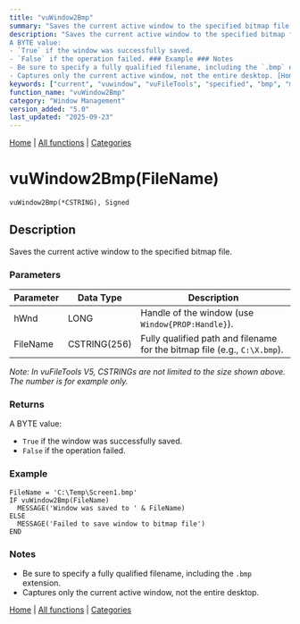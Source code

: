 ```yaml
---
title: "vuWindow2Bmp"
summary: "Saves the current active window to the specified bitmap file."
description: "Saves the current active window to the specified bitmap file. ### Parameters _Note: In vuFileTools V5, CSTRINGs are not limited to the size shown above. The number is for example only._ ### Returns
A BYTE value:  
- `True` if the window was successfully saved.  
- `False` if the operation failed. ### Example ### Notes
- Be sure to specify a fully qualified filename, including the `.bmp` extension.  
- Captures only the current active window, not the entire desktop. [Home](../index.md) | [All functions](index.md) | [Categories](../categories/index.md)"
keywords: ["current", "vuwindow", "vuFileTools", "specified", "bmp", "management", "file", "active", "window", "Clarion", "saves", "Windows"]
function_name: "vuWindow2Bmp"
category: "Window Management"
version_added: "5.0"
last_updated: "2025-09-23"
---
```


[Home](../index.md) | [All functions](index.md) | [Categories](../categories/index.md)

# vuWindow2Bmp(FileName)

```Prototype
vuWindow2Bmp(*CSTRING), Signed
```


## Description
Saves the current active window to the specified bitmap file.

### Parameters

| Parameter | Data Type     | Description                                                            |
|-----------|---------------|------------------------------------------------------------------------|
| hWnd      | LONG          | Handle of the window (use `Window{PROP:Handle}`).                      |
| FileName  | CSTRING(256)  | Fully qualified path and filename for the bitmap file (e.g., `C:\X.bmp`). |

_Note: In vuFileTools V5, CSTRINGs are not limited to the size shown above. The number is for example only._

### Returns
A BYTE value:  
- `True` if the window was successfully saved.  
- `False` if the operation failed.

### Example

```Clarion
FileName = 'C:\Temp\Screen1.bmp'
IF vuWindow2Bmp(FileName)
  MESSAGE('Window was saved to ' & FileName)
ELSE
  MESSAGE('Failed to save window to bitmap file')
END
```

### Notes
- Be sure to specify a fully qualified filename, including the `.bmp` extension.  
- Captures only the current active window, not the entire desktop.

[Home](../index.md) | [All functions](index.md) | [Categories](../categories/index.md)
